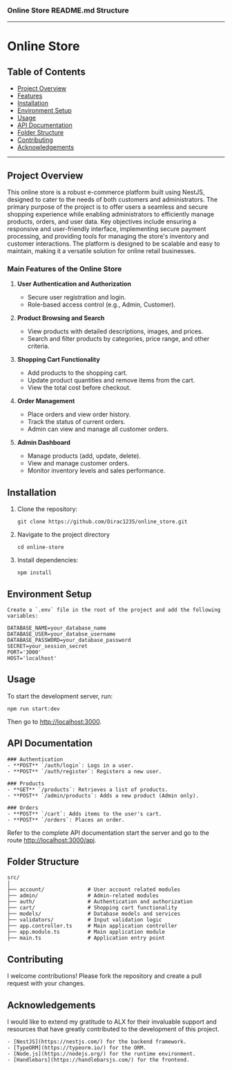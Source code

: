 ### Online Store README.md Structure

---

# Online Store

## Table of Contents
- [Project Overview](#project-overview)
- [Features](#Main-Features-of-the-Online-Store)
- [Installation](#installation)
- [Environment Setup](#environment-setup)
- [Usage](#usage)
- [API Documentation](#api-documentation)
- [Folder Structure](#folder-structure)
- [Contributing](#contributing)
- [Acknowledgements](#acknowledgements)

---

## Project Overview

This online store is a robust e-commerce platform built using NestJS, designed to cater to the needs of both customers and administrators. The primary purpose of the project is to offer users a seamless and secure shopping experience while enabling administrators to efficiently manage products, orders, and user data. Key objectives include ensuring a responsive and user-friendly interface, implementing secure payment processing, and providing tools for managing the store's inventory and customer interactions. The platform is designed to be scalable and easy to maintain, making it a versatile solution for online retail businesses.


### Main Features of the Online Store

1. **User Authentication and Authorization**
   - Secure user registration and login.
   - Role-based access control (e.g., Admin, Customer).

2. **Product Browsing and Search**
   - View products with detailed descriptions, images, and prices.
   - Search and filter products by categories, price range, and other criteria.

3. **Shopping Cart Functionality**
   - Add products to the shopping cart.
   - Update product quantities and remove items from the cart.
   - View the total cost before checkout.

4. **Order Management**
   - Place orders and view order history.
   - Track the status of current orders.
   - Admin can view and manage all customer orders.

5. **Admin Dashboard**
   - Manage products (add, update, delete).
   - View and manage customer orders.
   - Monitor inventory levels and sales performance.

## Installation

1. Clone the repository:
   ```
   git clone https://github.com/Dirac1235/online_store.git
   ```
2. Navigate to the project directory
   ```
   cd online-store
   ```
3. Install dependencies:
   ```
   npm install
## Environment Setup

```
Create a `.env` file in the root of the project and add the following variables:
```
```
DATABASE_NAME=your_database_name
DATABASE_USER=your_databse_username
DATABASE_PASSWORD=your_database_password
SECRET=your_session_secret
PORT='3000'
HOST='localhost'
```

## Usage


To start the development server, run:

```
npm run start:dev
```

Then go to [http://localhost:3000](https://localhost:3000).

## API Documentation

```
### Authentication
- **POST** `/auth/login`: Logs in a user.
- **POST** `/auth/register`: Registers a new user.

### Products
- **GET** `/products`: Retrieves a list of products.
- **POST** `/admin/products`: Adds a new product (Admin only).

### Orders
- **POST** `/cart`: Adds items to the user's cart.
- **POST** `/orders`: Places an order.

```
Refer to the complete API documentation start the server and go to the route [http://localhost:3000/api](http://localhost:3000/api).

## Folder Structure

```
src/
│
├── account/              # User account related modules
├── admin/                # Admin-related modules
├── auth/                 # Authentication and authorization
├── cart/                 # Shopping cart functionality
├── models/               # Database models and services
├── validators/           # Input validation logic
├── app.controller.ts     # Main application controller
├── app.module.ts         # Main application module
├── main.ts               # Application entry point
```

## Contributing
I welcome contributions! Please fork the repository and create a pull request with your changes. 

## Acknowledgements
I would like to extend my gratitude to ALX for their invaluable support and resources that have greatly contributed to the development of this project.


```
- [NestJS](https://nestjs.com/) for the backend framework.
- [TypeORM](https://typeorm.io/) for the ORM.
- [Node.js](https://nodejs.org/) for the runtime environment.
- [Handlebars](https://handlebarsjs.com/) for the frontend.
```




